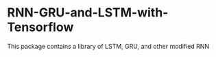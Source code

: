 # RNN-GRU-and-LSTM-with-Tensorflow

This package contains a library of LSTM, GRU, and other modified RNN 